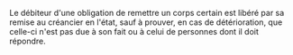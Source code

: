 Le débiteur d'une obligation de remettre un corps certain est libéré par sa remise au créancier en l'état, sauf à prouver, en cas de détérioration, que celle-ci n'est pas due à son fait ou à celui de personnes dont il doit répondre.

